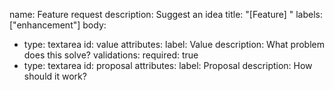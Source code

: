 name: Feature request
description: Suggest an idea
title: "[Feature] "
labels: ["enhancement"]
body:
  - type: textarea
    id: value
    attributes:
      label: Value
      description: What problem does this solve?
    validations:
      required: true
  - type: textarea
    id: proposal
    attributes:
      label: Proposal
      description: How should it work?
